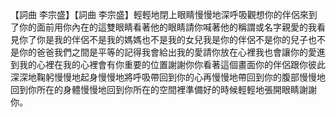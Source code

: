 【詞曲 李宗盛】【詞曲 李宗盛】輕輕地閉上眼睛慢慢地深呼吸觀想你的伴侶來到了你的面前用你內在的這雙眼睛看著他的眼睛請你喊著他的稱謂或名字親愛的我看見你了你是我的伴侶不是我的媽媽也不是我的女兒我是你的伴侶不是你的兒子也不是你的爸爸我們之間是平等的記得我會給出我的愛請你放在心裡我也會讓你的愛進到我的心裡在我的心裡會有你重要的位置謝謝你你看著這個畫面你的伴侶跟你彼此深深地鞠躬慢慢地起身慢慢地將呼吸帶回到你的心再慢慢地帶回到你的腹部慢慢地回到你所在的身體慢慢地回到你所在的空間裡準備好的時候輕輕地張開眼睛謝謝你。